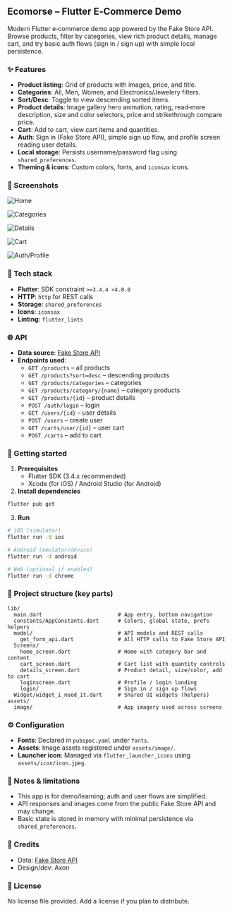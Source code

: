 ## Ecomorse – Flutter E‑Commerce Demo

Modern Flutter e‑commerce demo app powered by the Fake Store API. Browse products, filter by categories, view rich product details, manage cart, and try basic auth flows (sign in / sign up) with simple local persistence.

### ✨ Features

- **Product listing**: Grid of products with images, price, and title.
- **Categories**: All, Men, Women, and Electronics/Jewelery filters.
- **Sort/Desc**: Toggle to view descending sorted items.
- **Product details**: Image gallery hero animation, rating, read‑more description, size and color selectors, price and strikethrough compare price.
- **Cart**: Add to cart, view cart items and quantities.
- **Auth**: Sign in (Fake Store API), simple sign up flow, and profile screen reading user details.
- **Local storage**: Persists username/password flag using `shared_preferences`.
- **Theming & icons**: Custom colors, fonts, and `iconsax` icons.

### 📱 Screenshots

<div>

![Home](Simulator%20Screenshot%20-%20iPhone%2016%20Plus%20-%202025-08-19%20at%2019.09.50.png)

![Categories](Simulator%20Screenshot%20-%20iPhone%2016%20Plus%20-%202025-08-19%20at%2019.10.23.png)

![Details](Simulator%20Screenshot%20-%20iPhone%2016%20Plus%20-%202025-08-19%20at%2019.10.31.png)

![Cart](Simulator%20Screenshot%20-%20iPhone%2016%20Plus%20-%202025-08-19%20at%2019.11.10.png)

![Auth/Profile](Simulator%20Screenshot%20-%20iPhone%2016%20Plus%20-%202025-08-19%20at%2019.11.22.png)

</div>

### 🧱 Tech stack

- **Flutter**: SDK constraint `>=3.4.4 <4.0.0`
- **HTTP**: `http` for REST calls
- **Storage**: `shared_preferences`
- **Icons**: `iconsax`
- **Linting**: `flutter_lints`

### 🌐 API

- **Data source**: [Fake Store API](https://fakestoreapi.com)
- **Endpoints used**:
  - `GET /products` – all products
  - `GET /products?sort=desc` – descending products
  - `GET /products/categories` – categories
  - `GET /products/category/{name}` – category products
  - `GET /products/{id}` – product details
  - `POST /auth/login` – login
  - `GET /users/{id}` – user details
  - `POST /users` – create user
  - `GET /carts/user/{id}` – user cart
  - `POST /carts` – add to cart

### 🚀 Getting started

1. **Prerequisites**
   - Flutter SDK (3.4.x recommended)
   - Xcode (for iOS) / Android Studio (for Android)
2. **Install dependencies**

```bash
flutter pub get
```

3. **Run**

```bash
# iOS (simulator)
flutter run -d ios

# Android (emulator/device)
flutter run -d android

# Web (optional if enabled)
flutter run -d chrome
```

### 📂 Project structure (key parts)

```text
lib/
  main.dart                        # App entry, bottom navigation
  constants/AppConstants.dart      # Colors, global state, prefs helpers
  model/                           # API models and REST calls
    get_form_api.dart              # All HTTP calls to Fake Store API
  Screens/
    home_screen.dart               # Home with category bar and content
    cart_screen.dart               # Cart list with quantity controls
    details_screen.dart            # Product detail, size/color, add to cart
    loginscreen.dart               # Profile / login landing
    login/                         # Sign in / sign up flows
  Widget/widget_i_need_it.dart     # Shared UI widgets (helpers)
assets/
  image/                           # App imagery used across screens
```

### ⚙️ Configuration

- **Fonts**: Declared in `pubspec.yaml` under `fonts`.
- **Assets**: Image assets registered under `assets/image/`.
- **Launcher icon**: Managed via `flutter_launcher_icons` using `assets/icon/icon.jpeg`.

### 🧪 Notes & limitations

- This app is for demo/learning; auth and user flows are simplified.
- API responses and images come from the public Fake Store API and may change.
- Basic state is stored in memory with minimal persistence via `shared_preferences`.

### 🙌 Credits

- Data: [Fake Store API](https://fakestoreapi.com)
- Design/dev: Axon

### 📝 License

No license file provided. Add a license if you plan to distribute.
